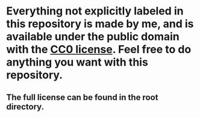 # Everything not explicitly labeled in this repository is made by me, and is available under the public domain with the [CC0 license](https://creativecommons.org/publicdomain/zero/1.0/). Feel free to do anything you want with this repository.
## The full license can be found in the root directory.
